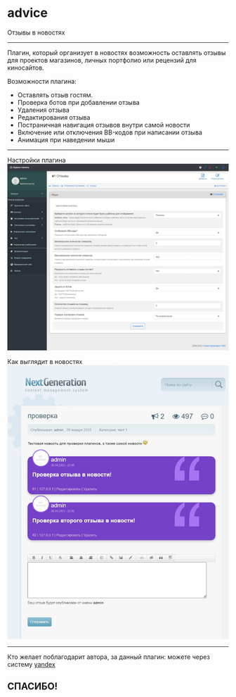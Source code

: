 # advice
 Отзывы в новостях

-------------------
Плагин, который организует в новостях возможность оставлять отзывы для проектов магазинов, личных портфолио или рецензий для киносайтов.

Возможности плагина:
- Оставлять отзыв гостям.
- Проверка ботов при добавлении отзыва
- Удаления отзыва
- Редактирования отзыва
- Постраничная навигация отзывов внутри самой новости
- Включение или отключения BB-кодов при написании отзыва
- Анимация при наведении мыши

-------------------
Настройки плагина
![](https://github.com/KachalkinGeorg/advice/blob/main/advice.jpg?raw=true)

Как выглядит в новостях
![](https://github.com/KachalkinGeorg/advice/blob/main/Screenshot_1.jpg?raw=true)

-------------------
Кто желает поблагодарит автора, за данный плагин:
можете через систему [yandex](https://yoomoney.ru/to/4100116753512518)

СПАСИБО!
-------------------